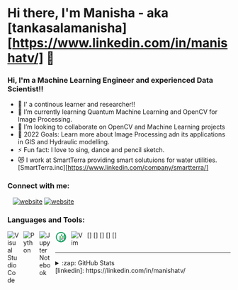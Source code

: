 # Hi there, I'm Manisha - aka [tankasalamanisha][https://www.linkedin.com/in/manishatv/] 👋 

### Hi, I'm a Machine Learning Engineer and experienced Data Scientist!!

- 🔭 I' a continous learner and researcher!!
- 🌱 I’m currently learning Quantum Machine Learning and OpenCV for Image Processing. 
- 👯 I’m looking to collaborate on OpenCV and Machine Learning projects
- 🥅 2022 Goals: Learn more about Image Processing adn its applications in GIS and Hydraulic modelling.
- ⚡ Fun fact: I love to sing, dance and pencil sketch.
- 😻 I work at SmartTerra providing smart solutuions for water utilities. [SmartTerra.inc][https://www.linkedin.com/company/smartterra/]

### Connect with me:

&nbsp;&nbsp;
[![website](./img/linkedin-light.svg)](https://linkedin.com/in/manishatv#gh-light-mode-only)
[![website](./img/linkedin-dark.svg)](https://linkedin.com/in/manishatv#gh-dark-mode-only)

### Languages and Tools:

[<img align="left" alt="Visual Studio Code" width="26px" src="https://cdn.jsdelivr.net/gh/devicons/devicon/icons/vscode/vscode-original.svg" style="padding-right:10px;" />]
[<img align="left" alt="Python" width="26px" src="https://staging.python.org/static/community_logos/python-logo-generic.svg" style="padding-right:10px;" />]
[<img align="left" alt="JupyterNotebook" width="26px" src="https://upload.wikimedia.org/wikipedia/commons/3/38/Jupyter_logo.svg" style="padding-right:10px;" />]
[<img align="left" alt="Geopandas" width="26px" src="https://raw.githubusercontent.com/geopandas/geopandas/main/doc/source/_static/logo/geopandas_icon.svg" style="padding-right:10px;" />]
[<img align="left" alt="Vim" width="26px" src="https://upload.wikimedia.org/wikipedia/commons/9/9f/Vimlogo.svg" style="padding-right:10px;" />]
<br />
<br />

---

<details>
  <summary>:zap: GitHub Stats</summary>

  <img align="left" alt="Manisha's stats" src="https://github-readme-stats.vercel.app/api?username=tankasalamanisha&show_icons=true&hide_border=false&title_color=ff652f&icon_color=FFE400&bg_color=09131B&text_color=ffffff&border_color=0c1a25" />

</details>
[linkedin]: https://linkedin.com/in/manishatv/
